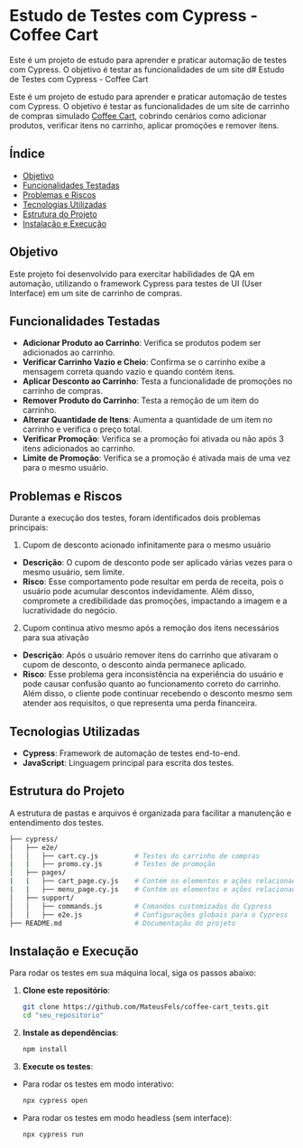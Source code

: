 # Estudo de Testes com Cypress - Coffee Cart

Este é um projeto de estudo para aprender e praticar automação de testes com Cypress. O objetivo é testar as funcionalidades de um site d# Estudo de Testes com Cypress - Coffee Cart

Este é um projeto de estudo para aprender e praticar automação de testes com Cypress. O objetivo é testar as funcionalidades de um site de carrinho de compras simulado [Coffee Cart](https://coffee-cart.app), cobrindo cenários como adicionar produtos, verificar itens no carrinho, aplicar promoções e remover itens.

## Índice

- [Objetivo](#objetivo)
- [Funcionalidades Testadas](#funcionalidades-testadas)
- [Problemas e Riscos](#problemas-e-riscos)
- [Tecnologias Utilizadas](#tecnologias-utilizadas)
- [Estrutura do Projeto](#estrutura-do-projeto)
- [Instalação e Execução](#instalação-e-execução)

## Objetivo

Este projeto foi desenvolvido para exercitar habilidades de QA em automação, utilizando o framework Cypress para testes de UI (User Interface) em um site de carrinho de compras.

## Funcionalidades Testadas

- **Adicionar Produto ao Carrinho**: Verifica se produtos podem ser adicionados ao carrinho.
- **Verificar Carrinho Vazio e Cheio**: Confirma se o carrinho exibe a mensagem correta quando vazio e quando contém itens.
- **Aplicar Desconto ao Carrinho**: Testa a funcionalidade de promoções no carrinho de compras.
- **Remover Produto do Carrinho**: Testa a remoção de um item do carrinho.
- **Alterar Quantidade de Itens**: Aumenta a quantidade de um item no carrinho e verifica o preço total.
- **Verificar Promoção**: Verifica se a promoção foi ativada ou não após 3 itens adicionados ao carrinho.
- **Limite de Promoção**: Verifica se a promoção é ativada mais de uma vez para o mesmo usuário.

## Problemas e Riscos

Durante a execução dos testes, foram identificados dois problemas principais:

1. Cupom de desconto acionado infinitamente para o mesmo usuário
- **Descrição**: O cupom de desconto pode ser aplicado várias vezes para o mesmo usuário, sem limite.
- **Risco**: Esse comportamento pode resultar em perda de receita, pois o usuário pode acumular descontos indevidamente. Além disso, compromete a credibilidade das promoções, impactando a imagem e a lucratividade do negócio.

2. Cupom continua ativo mesmo após a remoção dos itens necessários para sua ativação
- **Descrição**: Após o usuário remover itens do carrinho que ativaram o cupom de desconto, o desconto ainda permanece aplicado.
- **Risco**: Esse problema gera inconsistência na experiência do usuário e pode causar confusão quanto ao funcionamento correto do carrinho. Além disso, o cliente pode continuar recebendo o desconto mesmo sem atender aos requisitos, o que representa uma perda financeira.
  
## Tecnologias Utilizadas

- **Cypress**: Framework de automação de testes end-to-end.
- **JavaScript**: Linguagem principal para escrita dos testes.

## Estrutura do Projeto

A estrutura de pastas e arquivos é organizada para facilitar a manutenção e entendimento dos testes.

   ```bash
   ├── cypress/
   │   ├── e2e/
   │   │   ├── cart.cy.js         # Testes do carrinho de compras
   |   |   ├── promo.cy.js        # Testes de promoção
   │   ├── pages/
   |   |   ├── cart_page.cy.js    # Contém os elementos e ações relacionadas à página de carrinho
   |   |   ├── menu_page.cy.js    # Contém os elementos e ações relacionadas ao menu do site
   │   ├── support/
   │   │   ├── commands.js        # Comandos customizados do Cypress
   │   │   ├── e2e.js             # Configurações globais para o Cypress
   ├── README.md                  # Documentação do projeto
   ```
## Instalação e Execução

Para rodar os testes em sua máquina local, siga os passos abaixo:

1. **Clone este repositório**:

   ```bash
   git clone https://github.com/MateusFels/coffee-cart_tests.git
   cd "seu_repositorio"

2. **Instale as dependências**:

   ```bash
   npm install

3. **Execute os testes**:

 - Para rodar os testes em modo interativo:

   ```bash
   npx cypress open

 - Para rodar os testes em modo headless (sem interface):

   ```bash
   npx cypress run
